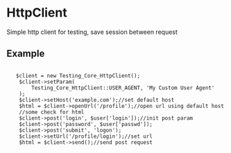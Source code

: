 HttpClient
==========

Simple http client for testing, save session between request

Example
---------
<code>
   $client = new Testing_Core_HttpClient();
    $client->setParam(
        Testing_Core_HttpClient::USER_AGENT, 'My Custom User Agent'
    );
    $client->setHost('example.com');//set default host
    $html = $client->openUrl('/profile');//open url using default host
    //some check for html
    $client->post('login', $user['login']);//init post param
    $client->post('password', $user['passwd']);
    $client->post('submit', 'logon');
    $client->setUrl('/profile/login');//set url
    $html = $client->send();//send post request
</code>